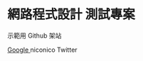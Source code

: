 網路程式設計 測試專案
===
示範用 Github 架站

<a href = "https://www.google.com.tw/" > Google </a>
<a herf = "http://www.nicovideo.jp/" > niconico </a>
<a herf = "https://twitter.com/" > Twitter </a>
